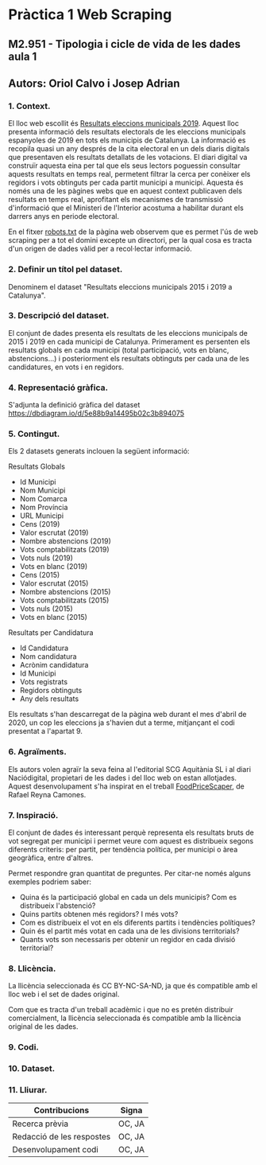 # Pràctica 1 Web Scraping
## M2.951 - Tipologia i cicle de vida de les dades aula 1
## Autors: Oriol Calvo i Josep Adrian

### 1. Context. 
<!--Explicar en quin context s'ha recol·lectat la informació. Explicar per
què el lloc web triat proporciona aquesta informació.-->
El lloc web escollit és [Resultats eleccions municipals 2019](https://www.naciodigital.cat/municipals2019). Aquest lloc presenta informació dels resultats electorals de les eleccions municipals espanyoles de 2019 en tots els municipis de Catalunya. La informació es recopila quasi un any després de la cita electoral en un dels diaris digitals que presentaven els resultats detallats de les votacions. El diari digital va construïr aquesta eina per tal que els seus lectors poguessin consultar aquests resultats en temps real, permetent filtrar la cerca per conèixer els regidors i vots obtinguts per cada partit municipi a municipi. Aquesta és només una de les pàgines webs que en aquest context publicaven dels resultats en temps real, aprofitant els mecanismes de transmissió d'informació que el Ministeri de l'Interior acostuma a habilitar durant els darrers anys en periode electoral.

En el fitxer [robots.txt](https://nucli.naciodigital.cat/robots.txt) de la pàgina web observem que es permet l'ús de web scraping per a tot el domini excepte un directori, per la qual cosa es tracta d'un origen de dades vàlid per a recol·lectar informació.

### 2. Definir un títol pel dataset. 
<!--Triar un títol que sigui descriptiu.-->
Denominem el dataset "Resultats eleccions municipals 2015 i 2019 a Catalunya".
### 3. Descripció del dataset. 
<!--Desenvolupar una descripció breu del conjunt de dades que s'ha extret (és necessari que aquesta descripció tingui sentit amb el títol triat).-->
El conjunt de dades presenta els resultats de les eleccions municipals de 2015 i 2019 en cada municipi de Catalunya. Primerament es persenten els resultats globals en cada municipi (total participació, vots en blanc, abstencions...) i posteriorment els resultats obtinguts per cada una de les candidatures, en vots i en regidors.
### 4. Representació gràfica. 
<!--Presentar una imatge o esquema que identifiqui el dataset visualment-->
S'adjunta la definició gràfica del dataset
https://dbdiagram.io/d/5e88b9a14495b02c3b894075
### 5. Contingut. 
<!--Explicar els camps que inclou el dataset, el període de temps de les dades i com s'ha recollit.-->
Els 2 datasets generats inclouen la següent informació:

Resultats Globals
* Id Municipi
* Nom Municipi
* Nom Comarca
* Nom Província
* URL Municipi
* Cens (2019)
* Valor escrutat (2019)
* Nombre abstencions (2019)
* Vots comptabilitzats (2019)
* Vots nuls (2019)
* Vots en blanc (2019)
* Cens (2015)
* Valor escrutat (2015)
* Nombre abstencions (2015)
* Vots comptabilitzats (2015)
* Vots nuls (2015)
* Vots en blanc (2015)

Resultats per Candidatura
* Id Candidatura
* Nom candidatura
* Acrònim candidatura
* Id Municipi
* Vots registrats
* Regidors obtinguts
* Any dels resultats

Els resultats s'han descarregat de la pàgina web durant el mes d'abril de 2020, un cop les eleccions ja s'havien dut a terme, mitjançant el codi presentat a l'apartat 9.

### 6. Agraïments. 
<!--Presentar el propietari del conjunt de dades. És necessari incloure cites de recerca o anàlisis anteriors (si n'hi ha).-->
Els autors volen agraïr la seva feina al l'editorial SCG Aquitània SL i al diari Naciódigital, propietari de les dades i del lloc web on estan allotjades. Aquest desenvolupament s'ha inspirat en el treball [FoodPriceScaper](https://github.com/rafoelhonrado/foodPriceScraper), de Rafael Reyna Camones.

### 7. Inspiració. 
<!--Explicar per què és interessant aquest conjunt de dades i quines preguntes es pretenen respondre.-->
El conjunt de dades és interessant perquè representa els resultats bruts de vot segregat per municipi i permet veure com aquest es distribueix segons diferents criteris: per partit, per tendència política, per municipi o àrea geogràfica, entre d'altres. 

Permet respondre gran quantitat de preguntes. Per citar-ne només alguns exemples podriem saber:
- Quina és la participació global en cada un dels municipis? Com es distribueix l'abstenció?
- Quins partits obtenen més regidors? I més vots?
- Com es distribueix el vot en els diferents partits i tendències polítiques?
- Quin és el partit més votat en cada una de les divisions territorials?
- Quants vots son necessaris per obtenir un regidor en cada divisió territorial?

### 8. Llicència. 
<!--Seleccionar una d'aquestes llicències pel dataset resultant i explicar
el motiu de la seva selecció:
○ Released Under CC0: Public Domain License
○ Released Under CC BY-NC-SA 4.0 License
○ Released Under CC BY-SA 4.0 License
○ Database released under Open Database License, individual contents
under Database Contents License
○ Other (specified above)
○ Unknown License-->
La llicència seleccionada és CC BY-NC-SA-ND, ja que és compatible amb el lloc web i el set de dades original. 

Com que es tracta d'un treball acadèmic i que no es pretén distribuir comercialment, la llicència seleccionada és compatible amb la llicència original de les dades.

### 9. Codi. 
<!--Adjuntar el codi amb el qual s'ha generat el dataset, preferiblement en Python o, alternativament, en R.-->
### 10. Dataset. 
<!--Publicar el dataset en format CSV a Zenodo amb una xicoteta descripció.-->
### 11. Lliurar. 
<!--Presentar el treball amb el DOI del dataset a Github-->

| Contribucions             | Signa  |
|---------------------------|--------|
| Recerca prèvia            | OC, JA |
| Redacció de les respostes | OC, JA |
| Desenvolupament codi      | OC, JA |
